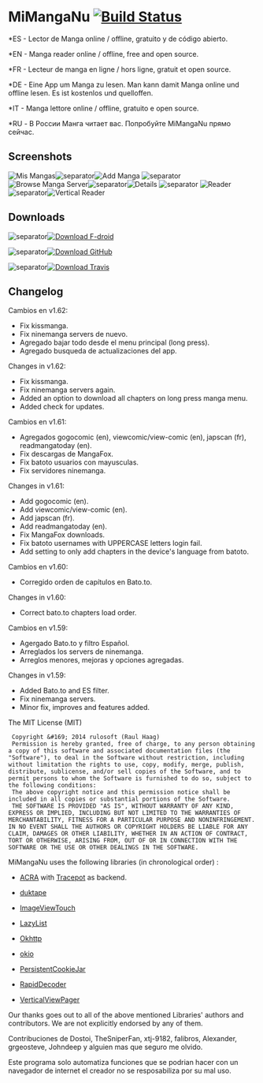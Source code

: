 ﻿MiMangaNu  [![Build Status](https://travis-ci.org/raulhaag/MiMangaNu.svg?branch=master)](https://travis-ci.org/raulhaag/MiMangaNu)
=========
*ES - Lector de Manga online / offline, gratuito y de código abierto.

*EN - Manga reader online / offline, free and open source.

*FR - Lecteur de manga en ligne / hors ligne, gratuit et open source.

*DE - Eine App um Manga zu lesen. Man kann damit Manga online und offline lesen. Es ist kostenlos und quelloffen.

*IT - Manga lettore online / offline, gratuito e open source.

*RU - В России Манга читает вас. Попробуйте MiMangaNu прямо сейчас.

Screenshots
----------
![Mis Mangas](/images/MisMangas.png)![separator](/images/separador.png)![Add Manga](/images/addM.png)
![separator](/images/separador.png)
![Browse Manga Server](/images/addMaVN.png)![separator](/images/separador.png)![Details](/images/info.png)
![separator](/images/separador.png)
![Reader](/images/reader.png)![separator](/images/separador.png)![Vertical Reader](/images/verticalreader.png)



Downloads
---------
![separator](/images/separador.png)[![Download F-droid](/images/downloadFdroid.png)](https://f-droid.org/repository/browse/?fdfilter=mimanganu&fdid=ar.rulosoft.mimanganu)

![separator](/images/separador.png)[![Download GitHub](/images/downloadGithub.png)](https://github.com/raulhaag/MiMangaNu/releases/latest)

![separator](/images/separador.png)[![Download Travis](/images/downloadTravis.png)](http://mimanganu.byethost5.com/?order=modified&sort=desc)


Changelog
---------

Cambios en v1.62:
* Fix kissmanga.
* Fix ninemanga servers de nuevo.
* Agregado bajar todo desde el menu principal (long press).
* Agregado busqueda de actualizaciones del app.

Changes in v1.62:
* Fix kissmanga.
* Fix ninemanga servers again.
* Added an option to download all chapters on long press manga menu. 
* Added check for updates.

Cambios en v1.61:
* Agregados gogocomic (en), viewcomic/view-comic (en), japscan (fr), readmangatoday (en).
* Fix descargas de MangaFox.
* Fix batoto usuarios con mayusculas.
* Fix servidores ninemanga.

Changes in v1.61:
* Add gogocomic (en).
* Add viewcomic/view-comic (en).
* Add japscan (fr).
* Add readmangatoday (en).
* Fix MangaFox downloads.
* Fix batoto usernames with UPPERCASE letters login fail.
* Add setting to only add chapters in the device's language from batoto.


Cambios en v1.60:
* Corregido orden de capítulos en Bato.to.

Changes in v1.60:
* Correct bato.to chapters load order.

Cambios en v1.59:
* Agergado Bato.to y filtro Español.
* Arreglados los servers de ninemanga.
* Arreglos menores, mejoras y opciones agregadas.

Changes in v1.59:
* Added Bato.to and ES filter.
* Fix ninemanga servers.
* Minor fix, improves and features added.



The MIT License (MIT)

     Copyright &#169; 2014 rulosoft (Raul Haag)
     Permission is hereby granted, free of charge, to any person obtaining a copy of this software and associated documentation files (the "Software"), to deal in the Software without restriction, including without limitation the rights to use, copy, modify, merge, publish, distribute, sublicense, and/or sell copies of the Software, and to permit persons to whom the Software is furnished to do so, subject to the following conditions:
     The above copyright notice and this permission notice shall be included in all copies or substantial portions of the Software.
     THE SOFTWARE IS PROVIDED "AS IS", WITHOUT WARRANTY OF ANY KIND, EXPRESS OR IMPLIED, INCLUDING BUT NOT LIMITED TO THE WARRANTIES OF MERCHANTABILITY, FITNESS FOR A PARTICULAR PURPOSE AND NONINFRINGEMENT. IN NO EVENT SHALL THE AUTHORS OR COPYRIGHT HOLDERS BE LIABLE FOR ANY CLAIM, DAMAGES OR OTHER LIABILITY, WHETHER IN AN ACTION OF CONTRACT, TORT OR OTHERWISE, ARISING FROM, OUT OF OR IN CONNECTION WITH THE SOFTWARE OR THE USE OR OTHER DEALINGS IN THE SOFTWARE.

MiMangaNu uses the following libraries (in chronological order) :

- [ACRA](https://github.com/ACRA/acra) with [Tracepot](http://www.tracepot.com/) as backend.

- [duktape](https://github.com/square/duktape-android)

- [ImageViewTouch](https://github.com/sephiroth74/ImageViewZoom)

- [LazyList](https://github.com/thest1/LazyList)

- [Okhttp](https://github.com/square/okhttp)

- [okio](https://square.github.io/okhttp/)

- [PersistentCookieJar](https://github.com/franmontiel/PersistentCookieJar)

- [RapidDecoder](https://github.com/suckgamony/RapidDecoder)

- [VerticalViewPager](https://github.com/castorflex/VerticalViewPager)

Our thanks goes out to all of the above mentioned Libraries' authors and contributors.
We are not explicitly endorsed by any of them.

Contribuciones de Dostoi, TheSniperFan, xtj-9182, falibros, Alexander, grgeosteve, Johndeep y alguien mas que seguro me olvido.

Este programa solo automatiza funciones que se podrian hacer con un navegador de internet el creador no se resposabiliza por su mal uso.
